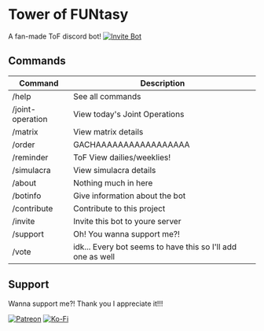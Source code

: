 # Tower of FUNtasy

A fan-made ToF discord bot! [![Invite Bot](https://img.shields.io/badge/-Invite%20Bot!-5865F2?logo=discord&logoColor=white)](https://top.gg/bot/1013445171536482326)

## Commands

| Command          | Description                                                 |
| ---------------- | ----------------------------------------------------------- |
| /help            | See all commands                                            |
| /joint-operation | View today's Joint Operations                               |
| /matrix          | View matrix details                                         |
| /order           | GACHAAAAAAAAAAAAAAAAA                                       |
| /reminder        | ToF View dailies/weeklies!                                  |
| /simulacra       | View simulacra details                                      |
| /about           | Nothing much in here                                        |
| /botinfo         | Give information about the bot                              |
| /contribute      | Contribute to this project                                  |
| /invite          | Invite this bot to youre server                             |
| /support         | Oh! You wanna support me?!                                  |
| /vote            | idk... Every bot seems to have this so I'll add one as well |

## Support

Wanna support me?! Thank you I appreciate it!!!

[![Patreon](https://img.shields.io/badge/Patreon-F96854?logo=patreon&logoColor=white)](https://www.patreon.com/m/Marviuz) [![Ko-Fi](https://img.shields.io/badge/Ko--fi-F16061?logo=ko-fi&logoColor=white)](https://ko-fi.com/Marviuz/)
